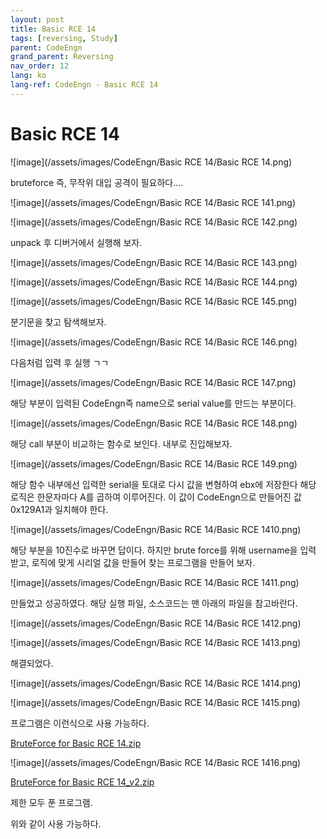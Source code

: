 ```yaml
---
layout: post
title: Basic RCE 14
tags: [reversing, Study]
parent: CodeEngn
grand_parent: Reversing
nav_order: 12
lang: ko
lang-ref: CodeEngn - Basic RCE 14
---
```


# Basic RCE 14

![image](/assets/images/CodeEngn/Basic RCE 14/Basic RCE 14.png)

bruteforce 즉, 무작위 대입 공격이 필요하다....

![image](/assets/images/CodeEngn/Basic RCE 14/Basic RCE 141.png)

![image](/assets/images/CodeEngn/Basic RCE 14/Basic RCE 142.png)

unpack 후 디버거에서 실행해 보자.

![image](/assets/images/CodeEngn/Basic RCE 14/Basic RCE 143.png)

![image](/assets/images/CodeEngn/Basic RCE 14/Basic RCE 144.png)

![image](/assets/images/CodeEngn/Basic RCE 14/Basic RCE 145.png)

분기문을 찾고 탐색해보자.

![image](/assets/images/CodeEngn/Basic RCE 14/Basic RCE 146.png)

다음처럼 입력 후 실행 ㄱㄱ

![image](/assets/images/CodeEngn/Basic RCE 14/Basic RCE 147.png)

해당 부분이 입력된 CodeEngn즉 name으로 serial value를 만드는 부분이다.

![image](/assets/images/CodeEngn/Basic RCE 14/Basic RCE 148.png)

해당 call 부분이 비교하는 함수로 보인다. 내부로 진입해보자.

![image](/assets/images/CodeEngn/Basic RCE 14/Basic RCE 149.png)

해당 함수 내부에선 입력한 serial을 토대로 다시 값을 변형하여 ebx에 저장한다 해당 로직은 한문자마다 A를 곱하여 이루어진다. 이 값이 CodeEngn으로 만들어진 값 0x129A1과 일치해야 한다.

![image](/assets/images/CodeEngn/Basic RCE 14/Basic RCE 1410.png)

해당 부분을 10진수로 바꾸면 답이다. 하지만 brute force를 위해 username을 입력 받고, 로직에 맞게 시리얼 값을 만들어 찾는 프로그램을 만들어 보자.

![image](/assets/images/CodeEngn/Basic RCE 14/Basic RCE 1411.png)

만들었고 성공하였다. 해당 실행 파일, 소스코드는 맨 아래의 파일을 참고바란다.

![image](/assets/images/CodeEngn/Basic RCE 14/Basic RCE 1412.png)

![image](/assets/images/CodeEngn/Basic RCE 14/Basic RCE 1413.png)

해결되었다.

![image](/assets/images/CodeEngn/Basic RCE 14/Basic RCE 1414.png)

![image](/assets/images/CodeEngn/Basic RCE 14/Basic RCE 1415.png)

프로그램은 이런식으로 사용 가능하다.

[BruteForce for Basic RCE 14.zip](/assets/files/CodeEngn/BruteForce_for_Basic_RCE_14.zip)

![image](/assets/images/CodeEngn/Basic RCE 14/Basic RCE 1416.png)

[BruteForce for Basic RCE 14_v2.zip](/assets/files/CodeEngn/BruteForce_for_Basic_RCE_14_v2.zip)

제한 모두 푼 프로그램.

위와 같이 사용 가능하다.